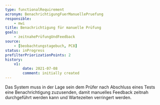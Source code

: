 ```yaml
---
type: functionalRequirement
acronym: BenachrichtigungFuerManuellePruefung
responsible:
    - mwi
title: Benachrichtigung für manuelle Prüfung
goals:
    - zeitnahePrüfungUndFeedback
source:
    - [beobachtungstagebuch, PC8]
status: inProgress
prefilterPriorizationPoints: 2
history:
    v1:
        date: 2021-07-08
        comment: initially created
---
```


Das System muss in der Lage sein dem Prüfer nach Abschluss eines Tests eine Benachrichtigung zuzusenden, damit manuelles Feedback zeitnah durchgeführt werden kann und Wartezeiten verringert werden.
